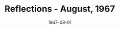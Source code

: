 --- 
title: Reflections - August, 1967
layout: "tc-single"
hasContentInGallery: true
date: 1967-08-01
--- 